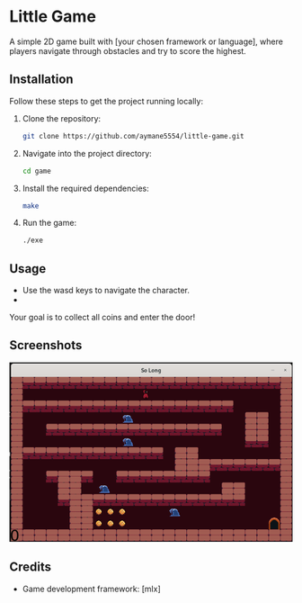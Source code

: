 # Little Game
A simple 2D game built with [your chosen framework or language], where players navigate through obstacles and try to score the highest.
## Installation

Follow these steps to get the project running locally:

1. Clone the repository:
   ```bash
   git clone https://github.com/aymane5554/little-game.git
   ```

2. Navigate into the project directory:
   ```bash
   cd game
   ```

3. Install the required dependencies:
   ```bash
   make
   ```

4. Run the game:
   ```bash
   ./exe
   ```
   
## Usage

- Use the wasd keys to navigate the character.
- 
Your goal is to collect all coins and enter the door!
## Screenshots

![Game Screenshot](screenshot.png)
## Credits

- Game development framework: [mlx]
